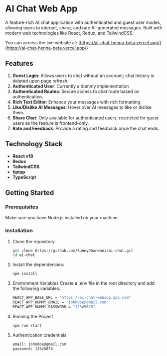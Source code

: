 # AI Chat Web App

A feature-rich AI chat application with authenticated and guest user modes, allowing users to interact, share, and rate AI-generated messages. Built with modern web technologies like React, Redux, and TailwindCSS.

You can access the live website at: [https://ai-chat-henna-beta.vercel.app/](https://ai-chat-henna-beta.vercel.app/)

## Features

1. **Guest Login**: Allows users to chat without an account; chat history is deleted upon page refresh.
2. **Authenticated User**: Currently a dummy implementation
3. **Authenticated Routes**: Secure access to chat route based on authentication.
4. **Rich Text Editor**: Enhance your messages with rich formatting.
5. **Like/Dislike AI Messages**: Hover over AI messages to like or dislike them.
6. **Share Chat**: Only available for authenticated users; restricted for guest users as the feature is frontend-only.
7. **Rate and Feedback**: Provide a rating and feedback once the chat ends.

## Technology Stack

- **React v18**
- **Redux**
- **TailwindCSS**
- **tiptap**
- **TypeScript**

## Getting Started

### Prerequisites

Make sure you have Node.js installed on your machine.

### Installation

1. Clone the repository:

   ```bash
   git clone https://github.com/SunnyDhanwani/ai-chat.git
   cd ai-chat
   ```

2. Install the dependencies:

   ```bash
   npm install
   ```

3. Environment Variables
   Create a .env file in the root directory and add the following variables:

    ```bash
    REACT_APP_BASE_URL = "https://ai-chat-webapp.api.com"
    REACT_APP_DUMMY_EMAIL = "johndoe@gmail.com"
    REACT_APP_DUMMY_PASSWORD = "12345678"
    ```

4. Running the Project

    ```bash
    npm run start
    ```

5. Authentication credentials

    ```bash
    email: johndoe@gmail.com
    password: 12345678
    ```
